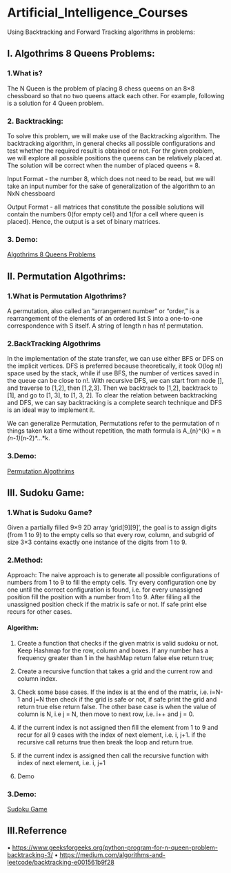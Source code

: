 # Artificial_Intelligence_Courses
Using Backtracking and Forward Tracking algorithms in problems:

## I.	Algothrims 8 Queens Problems:
  
### 1.What is?
  
The N Queen is the problem of placing 8 chess queens on an 8×8 chessboard so that no two queens attack each other. For example, following is a solution for 4 Queen problem.
		 
### 2.	Backtracking:

To solve this problem, we will make use of the Backtracking algorithm. The backtracking algorithm, in general checks all possible configurations and test whether the required result is obtained or not. For thr given problem, we will explore all possible positions the queens can be relatively placed at. The solution will be correct when the number of placed queens = 8.

Input Format - the number 8, which does not need to be read, but we will take an input number for the sake of generalization of the algorithm to an NxN chessboard

Output Format - all matrices that constitute the possible solutions will contain the numbers 0(for empty cell) and 1(for a cell where queen is placed). Hence, the output is a set of binary matrices.

### 3.	Demo:
[Algothrims 8 Queens Problems](https://github.com/nthanhkhang/Artificial-Intelligence-Backtracking/blob/main/8_queen_Backtracking.ipynb)

## II.	Permutation Algothrims:

### 1.What is Permutation Algothrims?

A permutation, also called an “arrangement number” or “order,” is a rearrangement of the elements of an ordered list S into a one-to-one correspondence with S itself. A string of length n has n! permutation.

### 2.BackTracking Algothrims

In the implementation of the state transfer, we can use either BFS or DFS on the implicit vertices. DFS is preferred because theoretically, it took O(log n!) space used by the stack, while if use BFS, the number of vertices saved in the queue can be close to n!. With recursive DFS, we can start from node [], and traverse to [1,2], then [1,2,3]. Then we backtrack to [1,2], backtrack to [1], and go to [1, 3], to [1, 3, 2]. To clear the relation between backtracking and DFS, we can say backtracking is a complete search technique and DFS is an ideal way to implement it. 

We can generalize Permutation, Permutations refer to the permutation of n things taken kat a time without repetition, the math formula is A_{n}^{k} = n *(n-1)*(n-2)*…*k.

### 3.Demo:
[Permutation Algothrims](https://github.com/nthanhkhang/Artificial-Intelligence-Backtracking/blob/main/Permutation%20_Backtracking.ipynb)

## III.	Sudoku Game:

### 1.What is Sudoku Game?

Given a partially filled 9×9 2D array ‘grid[9][9]’, the goal is to assign digits (from 1 to 9) to the empty cells so that every row, column, and subgrid of size 3×3 contains exactly one instance of the digits from 1 to 9.

### 2.Method:
	
Approach: The naive approach is to generate all possible configurations of numbers from 1 to 9 to fill the empty cells. Try every configuration one by one until the correct configuration is found, i.e. for every unassigned position fill the position with a number from 1 to 9. After filling all the unassigned position check if the matrix is safe or not. If safe print else recurs for other cases.

#### Algorithm:

1.	Create a function that checks if the given matrix is valid sudoku or not. Keep Hashmap for the row, column and boxes. If any number has a frequency greater than 1 in the hashMap return false else return true;

2.	Create a recursive function that takes a grid and the current row and column index.

3.	Check some base cases. If the index is at the end of the matrix, i.e. i=N-1 and j=N then check if the grid is safe or not, if safe print the grid and return true else return false. The other base case is when the value of column is N, i.e j = N, then move to next row, i.e. i++ and j = 0.

4.	if the current index is not assigned then fill the element from 1 to 9 and recur for all 9 cases with the index of next element, i.e. i, j+1. if the recursive call returns true then break the loop and return true.

5.	if the current index is assigned then call the recursive function with index of next element, i.e. i, j+1
	

4.	Demo

### 3.Demo:
[Sudoku Game](https://github.com/nthanhkhang/Artificial-Intelligence-Backtracking/blob/main/Sudoku_Backtracking.ipynb)

## III.Referrence

•	https://www.geeksforgeeks.org/python-program-for-n-queen-problem-backtracking-3/
•	https://medium.com/algorithms-and-leetcode/backtracking-e001561b9f28

